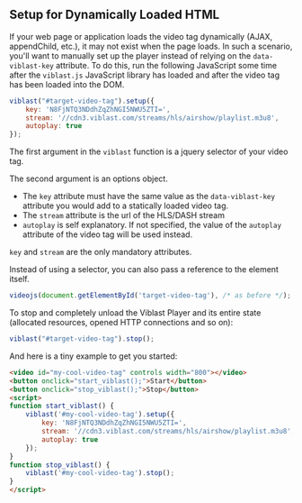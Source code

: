 
## Setup for Dynamically Loaded HTML
If your web page or application loads the video tag dynamically (AJAX, appendChild, etc.), it may not exist when the page loads. In such a scenario, you'll want to manually set up the player instead of relying on the `data-viblast-key` attribute. To do this, run the following JavaScript some time after the `viblast.js` JavaScript library has loaded and after the video tag has been loaded into the DOM.

```javascript
viblast("#target-video-tag").setup({
	key: 'N8FjNTQ3NDdhZqZhNGI5NWU5ZTI=',
	stream: '//cdn3.viblast.com/streams/hls/airshow/playlist.m3u8',
	autoplay: true
});
```
The first argument in the `viblast` function is a jquery selector of your video tag.

The second argument is an options object.

* The `key` attribute must have the same value as the `data-viblast-key` attribute you would add to a statically loaded video tag.
* The `stream` attribute is the url of the HLS/DASH stream
* `autoplay` is self explanatory. If not specified, the value of the `autoplay` attribute of the video tag will be used instead.

`key` and `stream` are the only mandatory attributes.

Instead of using a selector, you can also pass a reference to the element itself.

```javascript
videojs(document.getElementById('target-video-tag'), /* as before */);
```

To stop and completely unload the Viblast Player and its entire state (allocated resources, opened HTTP connections and so on):

```javascript
viblast("#target-video-tag").stop();
```

And here is a tiny example to get you started:

```html
<video id="my-cool-video-tag" controls width="800"></video>
<button onclick="start_viblast();">Start</button>
<button onclick="stop_viblast();">Stop</button>
<script>
function start_viblast() {
	viblast('#my-cool-video-tag').setup({
		key: 'N8FjNTQ3NDdhZqZhNGI5NWU5ZTI=',
		stream: '//cdn3.viblast.com/streams/hls/airshow/playlist.m3u8',
		autoplay: true
	});
}
function stop_viblast() {
	viblast('#my-cool-video-tag').stop();
}
</script>
```
